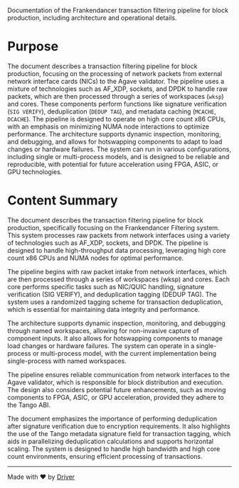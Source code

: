 <!--------------------------------------------------------------------------------->
<!-- IMPORTANT: This file is auto-generated by Driver (https://driver.ai). -------->
<!-- Manual edits may be overwritten on future commits. --------------------------->
<!--------------------------------------------------------------------------------->

Documentation of the Frankendancer transaction filtering pipeline for block production, including architecture and operational details.

# Purpose
The document describes a transaction filtering pipeline for block production, focusing on the processing of network packets from external network interface cards (NICs) to the Agave validator. The pipeline uses a mixture of technologies such as AF_XDP, sockets, and DPDK to handle raw packets, which are then processed through a series of workspaces (`wksp`) and cores. These components perform functions like signature verification (`SIG VERIFY`), deduplication (`DEDUP TAG`), and metadata caching (`MCACHE`, `DCACHE`). The pipeline is designed to operate on high core count x86 CPUs, with an emphasis on minimizing NUMA node interactions to optimize performance. The architecture supports dynamic inspection, monitoring, and debugging, and allows for hotswapping components to adapt to load changes or hardware failures. The system can run in various configurations, including single or multi-process models, and is designed to be reliable and reproducible, with potential for future acceleration using FPGA, ASIC, or GPU technologies.
# Content Summary
The document describes the transaction filtering pipeline for block production, specifically focusing on the Frankendancer Filtering system. This system processes raw packets from network interfaces using a variety of technologies such as AF_XDP, sockets, and DPDK. The pipeline is designed to handle high-throughput data processing, leveraging high core count x86 CPUs and NUMA nodes for optimal performance.

The pipeline begins with raw packet intake from network interfaces, which are then processed through a series of workspaces (wksp) and cores. Each core performs specific tasks such as NIC/QUIC handling, signature verification (SIG VERIFY), and deduplication tagging (DEDUP TAG). The system uses a randomized tagging scheme for transaction deduplication, which is essential for maintaining data integrity and performance.

The architecture supports dynamic inspection, monitoring, and debugging through named workspaces, allowing for non-invasive capture of component inputs. It also allows for hotswapping components to manage load changes or hardware failures. The system can operate in a single-process or multi-process model, with the current implementation being single-process with named workspaces.

The pipeline ensures reliable communication from network interfaces to the Agave validator, which is responsible for block distribution and execution. The design also considers potential future enhancements, such as moving components to FPGA, ASIC, or GPU acceleration, provided they adhere to the Tango ABI.

The document emphasizes the importance of performing deduplication after signature verification due to encryption requirements. It also highlights the use of the Tango metadata signature field for transaction tagging, which aids in parallelizing deduplication calculations and supports horizontal scaling. The system is designed to handle high bandwidth and high core count environments, ensuring efficient processing of transactions.

---
Made with ❤️ by [Driver](https://www.driver.ai/)